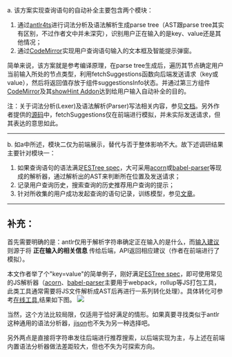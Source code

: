 a. 该方案实现查询语句的自动补全主要包含两个模块：
1. 通过[antlr4ts](https://github.com/tunnelvisionlabs/antlr4ts)进行词法分析及语法解析生成parse tree（AST跟parse tree其实有区别，不过作者文中并未深究），识别用户正在输入的是key、value还是其他情况；
2. 通过[CodeMirror](https://github.com/codemirror/codemirror5)实现用户查询语句输入的文本框及智能提示弹窗。 

简单来说，该方案就是参考编译原理，在parse tree生成后，遍历其节点确定用户当前输入所处的节点类型，利用fetchSuggestions函数向后端发送请求（key或value），然后将返回值存放于组件suggestionsInfo状态。并通过第三方组件[CodeMirror](https://github.com/codemirror/codemirror5)及其[showHint Addon](https://codemirror.net/5/doc/manual.html#addon_show-hint)达到给用户输入自动补全的目的。

注：关于词法分析(Lexer)及语法解析(Parser)写法相关内容，参见[文档](https://github.com/antlr/antlr4/blob/master/doc/index.md)。另外作者提供的[源码](https://github.com/slepowronski/autocomplete/blob/master/src/services/suggestionsNetwork.service.ts)中，fetchSuggestions仅在前端进行模拟，并未实际发送请求，但其表达的意思如此。

***

b. 如a中所述，模块二仅为前端展示，替代与否于整体影响不大。故下述调研结果主要针对模块一：
1. 如果查询语句的语法满足[ESTree spec](https://github.com/estree/estree)，大可采用[acorn](https://github.com/acornjs/acorn/tree/master/acorn/)或[babel-parser](https://github.com/babel/babel/tree/main/packages/babel-parser)等现成的解析器，通过解析出的AST来判断所在位置及发送请求；
2. 记录用户查询历史，搜索查询的历史推荐用户查询的提示；
3. 针对所收集的用户成功发起查询的语句记录，训练模型，参见[文章](https://medium.com/geekculture/auto-code-generation-using-gpt-2-4e81cb05430)。  

***


## 补充：  

首先需要明确的是：antlr仅用于解析字符串确定正在输入的是什么，而[输入建议](https://github.com/slepowronski/autocomplete/blob/master/src/services/suggestionsNetwork.service.ts)则源于将 **正在输入的相关信息** 传给后端，API返回相应建议（作者在前端进行了模拟）。    

本文作者举了个"key=value"的简单例子，刚好满足[ESTree spec](https://github.com/estree/estree)，即可使用常见的JS解析器（[acorn](https://github.com/acornjs/acorn/tree/master/acorn/)、[babel-parser](https://github.com/babel/babel/tree/main/packages/babel-parser)主要用于webpack，rollup等JS打包工具，此类工具通常需要将JS文件解析成AST后再进行一系列转化处理）。具体转化可参考[在线工具](https://astexplorer.net/),结果如下图。
![](https://fetch-url.deno.dev/?url=https://raw.githubusercontent.com/TCDigitalSW/xmu/main/AST.png)
  
当然，这个方法比较局限，仅适用于恰好满足的情形。如果真要寻找类似于antlr这种通用的语法分析器，[jison](https://github.com/zaach/jison)也不失为另一种选择吧。  

另外两点是直接将字符串发往后端进行推荐搜索，以后端实现为主，与上述在前端内置语法分析器做法差距较大，但也不失为可探索方向。